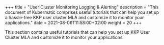 +++
title = "User Cluster Monitoring Logging & Alerting"
description = "This document of Kubermatic comprises useful tutorials that can help you set up a hassle-free KKP user cluster MLA and customize it to monitor your applications."
date = 2021-08-06T11:58:00+02:00
weight = 20
+++

This section contains useful tutorials that can help you set up KKP User Cluster MLA and customize it to monitor 
your applications.